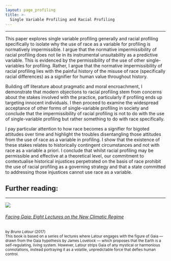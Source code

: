 ```yaml
---
layout: page_profiling
title: >- 
  Single Variable Profiling and Racial Profiling
---
```


<hr class="solid">

This paper explores single variable profiling generally and racial profiling specifically to isolate why the use of race as a variable for profiling is normatively impermissible. I argue that the normative impermissibility of racial profiling does not lie in its instrumental unsuitability as a predictive variable. This is evidenced by the permissibility of the use of other single-variables for profiling. Rather, I argue that the normative impermissibility of racial profiling lies with the painful history of the misuse of race (specifically racial differences) as a signifier for human value throughout history.

Building off literature about pragmatic and moral encroachment, I demonstrate that modern objections to racial profiling stem from concerns about the stakes involved with the practice, particularly if profiling ends up targeting innocent individuals. I then proceed to examine the widespread acceptance of other forms of single-variable profiling in society and conclude that the impermissibility of racial profiling is not to do with the use of single-variable profiling but rather something to do with race specifically.

I pay particular attention to how race becomes a signifier for bigoted attitudes over time and highlight the troubles disentangling those attitudes from the use of race as a variable in profiling. I show that the existence of these stakes relates to historically contingent circumstances and not with race as a variable a priori. I conclude that whilst racial profiling may be permissible and effective at a theoretical level, our commitment to contextualise historical injustices perpetrated on the basis of race prohibit the use of racial profiling as a governing strategy and that a state committed to addressing those injustices cannot use race as a variable.

<h2>
  Further reading:
</h2>

<hr class="solid">

<div class="imageflex">
  <div class="imgsize">
    <img src="https://media.wiley.com/product_data/coverImage300/35/07456843/0745684335.jpg">
  </div>
  <div>
    <h6>
      <a href="https://grattoncourses.wordpress.com/wp-content/uploads/2019/06/bruno-latour-facing-gaia-eight-lectures-on-the-new-climatic-regime.pdf">
        Facing Gaia: Eight Lectures on the New Climatic Regime
      </a>
    </h6>
    <small>
      by <em>Bruno Latour</em> (2017)
      <br/>
      This book is based on a series of lectures where Latour engages with the figure of Gaia — drawn from the Gaia hypothesis by James Lovelock — which proposes that the Earth is a self-regulating, living system. However, Latour strips Gaia of any mystical or harmonious connotations, instead portraying it as a volatile, unpredictable force that defies human control.
    </small>
  </div>
</div>
